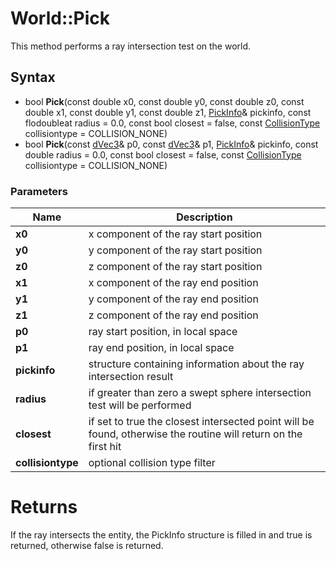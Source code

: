 # World::Pick #
This method performs a ray intersection test on the world.

## Syntax ##
- bool **Pick**(const double x0, const double y0, const double z0, const double x1, const double y1, const double z1, [PickInfo](CPP_PickInfo_32f.md)& pickinfo, const flodoubleat radius = 0.0, const bool closest = false, const [CollisionType](CPP_Constants.md) collisiontype = COLLISION_NONE)
- bool **Pick**(const [dVec3](CPP_dVec3.md)& p0, const [dVec3](CPP_dVec3.md)& p1, [PickInfo](CPP_PickInfo_32f.md)& pickinfo, const double radius = 0.0, const bool closest = false, const [CollisionType](CPP_Constants.md) collisiontype = COLLISION_NONE)

### Parameters ###
| Name | Description |
| --- | --- |
| **x0** | x component of the ray start position |
| **y0** | y component of the ray start position |
| **z0** | z component of the ray start position |
| **x1** | x component of the ray end position |
| **y1** | y component of the ray end position |
| **z1** | z component of the ray end position |
| **p0** | ray start position, in local space |
| **p1** | ray end position, in local space |
| **pickinfo** | structure containing information about the ray intersection result |
| **radius** | if greater than zero a swept sphere intersection test will be performed |
| **closest** | if set to true the closest intersected point will be found, otherwise the routine will return on the first hit |
| **collisiontype** | optional collision type filter |

# Returns #
If the ray intersects the entity, the PickInfo structure is filled in and true is returned, otherwise false is returned.

